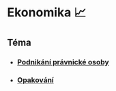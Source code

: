 # Ekonomika 📈

## Téma

- ### [Podnikání právnické osoby](/subjects/economics/podnikani_pravnicke_osoby.md)
- ### [Opakování](/subjects/economics/opakovani.md)
